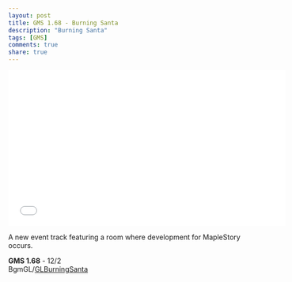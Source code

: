 ```yaml
---
layout: post
title: GMS 1.68 - Burning Santa
description: "Burning Santa"
tags: [GMS]
comments: true
share: true
---
```


<iframe width="560" height="315" src="//www.youtube.com/embed/W8uREXc8Tzk" frameborder="0" allowfullscreen></iframe>

A new event track featuring a room where development for MapleStory occurs.

<b>GMS 1.68</b> - 12/2  
BgmGL/<a href="https://youtu.be/W8uREXc8Tzk">GLBurningSanta</a>
